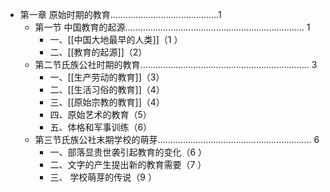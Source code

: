 - 第一章 原始时期的教育...........................................1
	- 第一节 中国教育的起源....................................................................... 1
		- 一、[[中国大地最早的人类]]（1 ）
		- 二、[[教育的起源]]（2）
	- 第二节氏族公社时期的教育................................................................... 3
		- 一、[[生产劳动的教育]]（3）
		- 二、[[生活习俗的教育]]（4）
		- 三、[[原始宗教的教育]]（4）
		- 四、原始艺术的教育（5）
		- 五、体格和军事训练（6）
	- 第三节氏族公社末期学校的萌芽............................................................. 6
		- 一、部落显贵世袭引起教育的变化（6 ）
		- 二、文字的产生提出新的教育需要（7 ）
		- 三、 学校萌芽的传说（9 ）